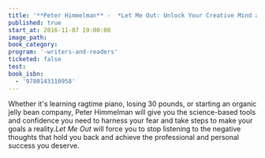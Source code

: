 ```yaml
---
title: '**Peter Himmelman** -  *Let Me Out: Unlock Your Creative Mind and Bring Your Ideas to Life*'
published: true
start_at: 2016-11-07 19:00:00
image_path:
book_category:
program: '-writers-and-readers'
ticketed: false
test:
book_isbn:
  - '9780143110958'
---
```



Whether it's learning ragtime piano, losing 30 pounds, or starting an organic jelly bean company, Peter Himmelman will give you the science-based tools and confidence you need to harness your fear and take steps to make your goals a reality.*Let Me Out* will force you to stop listening to the negative thoughts that hold you back and achieve the professional and personal success you deserve.